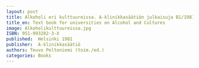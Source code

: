 ```yaml
---
layout: post
title: Alkoholi eri kulttuureissa. A-klinikkasäätiön julkaisuja B1/1981.
title_en: Text book for universities on Alcohol and Cultures
image: Alkoholikulttuureissa.jpg
ISBN: 951-993202-3-X
published:  Helsinki 1981
publisher:  A-klinikkasäätiö 
authors: Teuvo Peltoniemi (toim./ed.)
categories: Books
---
```

